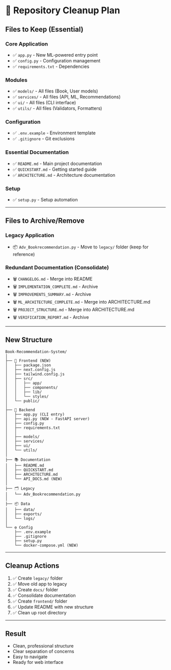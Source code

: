 # 🧹 Repository Cleanup Plan

## Files to Keep (Essential)

### Core Application
- ✅ `app.py` - New ML-powered entry point
- ✅ `config.py` - Configuration management
- ✅ `requirements.txt` - Dependencies

### Modules
- ✅ `models/` - All files (Book, User models)
- ✅ `services/` - All files (API, ML, Recommendations)
- ✅ `ui/` - All files (CLI interface)
- ✅ `utils/` - All files (Validators, Formatters)

### Configuration
- ✅ `.env.example` - Environment template
- ✅ `.gitignore` - Git exclusions

### Essential Documentation
- ✅ `README.md` - Main project documentation
- ✅ `QUICKSTART.md` - Getting started guide
- ✅ `ARCHITECTURE.md` - Architecture documentation

### Setup
- ✅ `setup.py` - Setup automation

---

## Files to Archive/Remove

### Legacy Application
- 📦 `Adv_Bookrecommendation.py` - Move to `legacy/` folder (keep for reference)

### Redundant Documentation (Consolidate)
- 🗑️ `CHANGELOG.md` - Merge into README
- 🗑️ `IMPLEMENTATION_COMPLETE.md` - Archive
- 🗑️ `IMPROVEMENTS_SUMMARY.md` - Archive
- 🗑️ `ML_ARCHITECTURE_COMPLETE.md` - Merge into ARCHITECTURE.md
- 🗑️ `PROJECT_STRUCTURE.md` - Merge into ARCHITECTURE.md
- 🗑️ `VERIFICATION_REPORT.md` - Archive

---

## New Structure

```
Book-Recommendation-System/
│
├── 📱 Frontend (NEW)
│   ├── package.json
│   ├── next.config.js
│   ├── tailwind.config.js
│   ├── src/
│   │   ├── app/
│   │   ├── components/
│   │   ├── lib/
│   │   └── styles/
│   └── public/
│
├── 🔧 Backend
│   ├── app.py (CLI entry)
│   ├── api.py (NEW - FastAPI server)
│   ├── config.py
│   ├── requirements.txt
│   │
│   ├── models/
│   ├── services/
│   ├── ui/
│   └── utils/
│
├── 📚 Documentation
│   ├── README.md
│   ├── QUICKSTART.md
│   ├── ARCHITECTURE.md
│   └── API_DOCS.md (NEW)
│
├── 🗂️ Legacy
│   └── Adv_Bookrecommendation.py
│
├── 📦 Data
│   ├── data/
│   ├── exports/
│   └── logs/
│
└── ⚙️ Config
    ├── .env.example
    ├── .gitignore
    ├── setup.py
    └── docker-compose.yml (NEW)
```

---

## Cleanup Actions

1. ✅ Create `legacy/` folder
2. ✅ Move old app to legacy
3. ✅ Create `docs/` folder
4. ✅ Consolidate documentation
5. ✅ Create `frontend/` folder
6. ✅ Update README with new structure
7. ✅ Clean up root directory

---

## Result

- Clean, professional structure
- Clear separation of concerns
- Easy to navigate
- Ready for web interface
